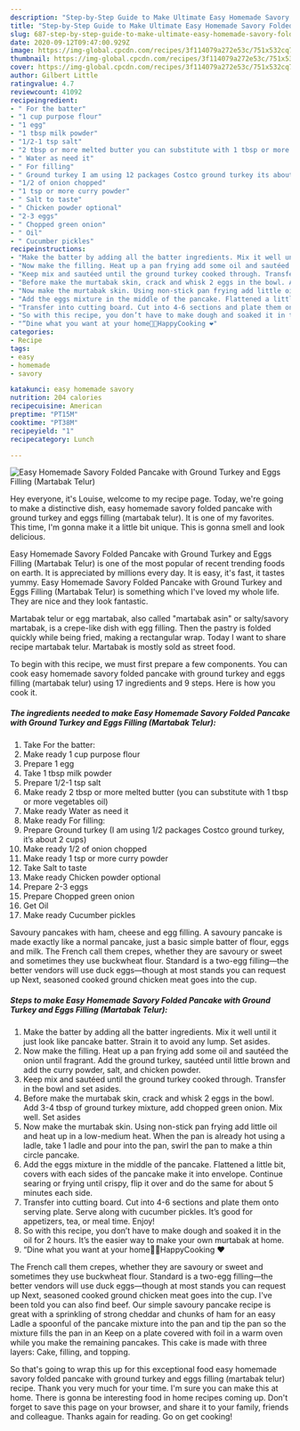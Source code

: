 ```yaml
---
description: "Step-by-Step Guide to Make Ultimate Easy Homemade Savory Folded Pancake with Ground Turkey and Eggs Filling (Martabak Telur)"
title: "Step-by-Step Guide to Make Ultimate Easy Homemade Savory Folded Pancake with Ground Turkey and Eggs Filling (Martabak Telur)"
slug: 687-step-by-step-guide-to-make-ultimate-easy-homemade-savory-folded-pancake-with-ground-turkey-and-eggs-filling-martabak-telur
date: 2020-09-12T09:47:00.929Z
image: https://img-global.cpcdn.com/recipes/3f114079a272e53c/751x532cq70/easy-homemade-savory-folded-pancake-with-ground-turkey-and-eggs-filling-martabak-telur-recipe-main-photo.jpg
thumbnail: https://img-global.cpcdn.com/recipes/3f114079a272e53c/751x532cq70/easy-homemade-savory-folded-pancake-with-ground-turkey-and-eggs-filling-martabak-telur-recipe-main-photo.jpg
cover: https://img-global.cpcdn.com/recipes/3f114079a272e53c/751x532cq70/easy-homemade-savory-folded-pancake-with-ground-turkey-and-eggs-filling-martabak-telur-recipe-main-photo.jpg
author: Gilbert Little
ratingvalue: 4.7
reviewcount: 41092
recipeingredient:
- " For the batter"
- "1 cup purpose flour"
- "1 egg"
- "1 tbsp milk powder"
- "1/2-1 tsp salt"
- "2 tbsp or more melted butter you can substitute with 1 tbsp or more vegetables oil"
- " Water as need it"
- " For filling"
- " Ground turkey I am using 12 packages Costco ground turkey its about 2 cups"
- "1/2 of onion chopped"
- "1 tsp or more curry powder"
- " Salt to taste"
- " Chicken powder optional"
- "2-3 eggs"
- " Chopped green onion"
- " Oil"
- " Cucumber pickles"
recipeinstructions:
- "Make the batter by adding all the batter ingredients. Mix it well until it just look like pancake batter. Strain it to avoid any lump. Set asides."
- "Now make the filling. Heat up a pan frying add some oil and sautéed the onion until fragrant. Add the ground turkey, sautéed until little brown and add the curry powder, salt, and chicken powder."
- "Keep mix and sautéed until the ground turkey cooked through. Transfer in the bowl and set asides."
- "Before make the murtabak skin, crack and whisk 2 eggs in the bowl. Add 3-4 tbsp of ground turkey mixture, add chopped green onion. Mix well. Set asides"
- "Now make the murtabak skin. Using non-stick pan frying add little oil and heat up in a low-medium heat. When the pan is already hot using a ladle, take 1 ladle and pour into the pan, swirl the pan to make a thin circle pancake."
- "Add the eggs mixture in the middle of the pancake. Flattened a little bit, covers with each sides of the pancake make it into envelope. Continue searing or frying until crispy, flip it over and do the same for about 5 minutes each side."
- "Transfer into cutting board. Cut into 4-6 sections and plate them onto serving plate. Serve along with cucumber pickles. It’s good for appetizers, tea, or meal time. Enjoy!"
- "So with this recipe, you don’t have to make dough and soaked it in the oil for 2 hours. It’s the easier way to make your own murtabak at home."
- "“Dine what you want at your home👩‍🍳HappyCooking ❤️"
categories:
- Recipe
tags:
- easy
- homemade
- savory

katakunci: easy homemade savory 
nutrition: 204 calories
recipecuisine: American
preptime: "PT15M"
cooktime: "PT38M"
recipeyield: "1"
recipecategory: Lunch

---
```



![Easy Homemade Savory Folded Pancake with Ground Turkey and Eggs Filling (Martabak Telur)](https://img-global.cpcdn.com/recipes/3f114079a272e53c/751x532cq70/easy-homemade-savory-folded-pancake-with-ground-turkey-and-eggs-filling-martabak-telur-recipe-main-photo.jpg)

Hey everyone, it's Louise, welcome to my recipe page. Today, we're going to make a distinctive dish, easy homemade savory folded pancake with ground turkey and eggs filling (martabak telur). It is one of my favorites. This time, I'm gonna make it a little bit unique. This is gonna smell and look delicious.

Easy Homemade Savory Folded Pancake with Ground Turkey and Eggs Filling (Martabak Telur) is one of the most popular of recent trending foods on earth. It is appreciated by millions every day. It is easy, it's fast, it tastes yummy. Easy Homemade Savory Folded Pancake with Ground Turkey and Eggs Filling (Martabak Telur) is something which I've loved my whole life. They are nice and they look fantastic.

Martabak telur or egg martabak, also called &#34;martabak asin&#34; or salty/savory martabak, is a crepe-like dish with egg filling. Then the pastry is folded quickly while being fried, making a rectangular wrap. Today I want to share recipe martabak telur. Martabak is mostly sold as street food.


To begin with this recipe, we must first prepare a few components. You can cook easy homemade savory folded pancake with ground turkey and eggs filling (martabak telur) using 17 ingredients and 9 steps. Here is how you cook it.

<!--inarticleads1-->

##### The ingredients needed to make Easy Homemade Savory Folded Pancake with Ground Turkey and Eggs Filling (Martabak Telur):

1. Take  For the batter:
1. Make ready 1 cup purpose flour
1. Prepare 1 egg
1. Take 1 tbsp milk powder
1. Prepare 1/2-1 tsp salt
1. Make ready 2 tbsp or more melted butter (you can substitute with 1 tbsp or more vegetables oil)
1. Make ready  Water as need it
1. Make ready  For filling:
1. Prepare  Ground turkey (I am using 1/2 packages Costco ground turkey, it’s about 2 cups)
1. Make ready 1/2 of onion chopped
1. Make ready 1 tsp or more curry powder
1. Take  Salt to taste
1. Make ready  Chicken powder optional
1. Prepare 2-3 eggs
1. Prepare  Chopped green onion
1. Get  Oil
1. Make ready  Cucumber pickles


Savoury pancakes with ham, cheese and egg filling. A savoury pancake is made exactly like a normal pancake, just a basic simple batter of flour, eggs and milk. The French call them crepes, whether they are savoury or sweet and sometimes they use buckwheat flour. Standard is a two-egg filling—the better vendors will use duck eggs—though at most stands you can request up Next, seasoned cooked ground chicken meat goes into the cup. 

<!--inarticleads2-->

##### Steps to make Easy Homemade Savory Folded Pancake with Ground Turkey and Eggs Filling (Martabak Telur):

1. Make the batter by adding all the batter ingredients. Mix it well until it just look like pancake batter. Strain it to avoid any lump. Set asides.
1. Now make the filling. Heat up a pan frying add some oil and sautéed the onion until fragrant. Add the ground turkey, sautéed until little brown and add the curry powder, salt, and chicken powder.
1. Keep mix and sautéed until the ground turkey cooked through. Transfer in the bowl and set asides.
1. Before make the murtabak skin, crack and whisk 2 eggs in the bowl. Add 3-4 tbsp of ground turkey mixture, add chopped green onion. Mix well. Set asides
1. Now make the murtabak skin. Using non-stick pan frying add little oil and heat up in a low-medium heat. When the pan is already hot using a ladle, take 1 ladle and pour into the pan, swirl the pan to make a thin circle pancake.
1. Add the eggs mixture in the middle of the pancake. Flattened a little bit, covers with each sides of the pancake make it into envelope. Continue searing or frying until crispy, flip it over and do the same for about 5 minutes each side.
1. Transfer into cutting board. Cut into 4-6 sections and plate them onto serving plate. Serve along with cucumber pickles. It’s good for appetizers, tea, or meal time. Enjoy!
1. So with this recipe, you don’t have to make dough and soaked it in the oil for 2 hours. It’s the easier way to make your own murtabak at home.
1. “Dine what you want at your home👩‍🍳HappyCooking ❤️


The French call them crepes, whether they are savoury or sweet and sometimes they use buckwheat flour. Standard is a two-egg filling—the better vendors will use duck eggs—though at most stands you can request up Next, seasoned cooked ground chicken meat goes into the cup. I&#39;ve been told you can also find beef. Our simple savoury pancake recipe is great with a sprinkling of strong cheddar and chunks of ham for an easy Ladle a spoonful of the pancake mixture into the pan and tip the pan so the mixture fills the pan in an Keep on a plate covered with foil in a warm oven while you make the remaining pancakes. This cake is made with three layers: Cake, filling, and topping. 

So that's going to wrap this up for this exceptional food easy homemade savory folded pancake with ground turkey and eggs filling (martabak telur) recipe. Thank you very much for your time. I'm sure you can make this at home. There is gonna be interesting food in home recipes coming up. Don't forget to save this page on your browser, and share it to your family, friends and colleague. Thanks again for reading. Go on get cooking!
